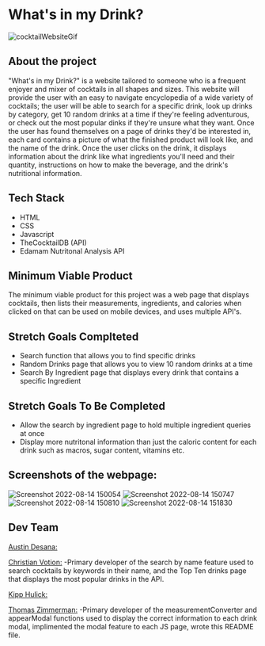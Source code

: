 # What's in my Drink? 

![cocktailWebsiteGif](https://user-images.githubusercontent.com/107579894/184548991-e9a1c20b-3912-4146-a7c9-706aa941afa1.gif)

## About the project


"What's in my Drink?" is a website tailored to someone who is a frequent enjoyer and mixer of cocktails in all shapes and sizes. This website will provide the user with an easy to navigate encyclopedia of a wide variety of cocktails; the user will be able to search for a specific drink, look up drinks by category, get 10 random drinks at a time if they're feeling adventurous, or check out the most popular dinks if they're unsure what they want. Once the user has found themselves on a page of drinks they'd be interested in, each card contains a picture of what the finished product will look like, and the name of the drink. Once the user clicks on the drink, it displays information about the drink like what ingredients you'll need and their quantity, instructions on how to make the beverage, and the drink's nutritional information. 

## Tech Stack

* HTML
* CSS
* Javascript
* TheCocktailDB (API)
* Edamam Nutritonal Analysis API

## Minimum Viable Product

The minimum viable product for this project was a web page that displays cocktails, then lists their measurements, ingredients, and calories when clicked on that can be used on mobile devices, and uses multiple API's. 

## Stretch Goals Complteted

* Search function that allows you to find specific drinks
* Random Drinks page that allows you to view 10 random drinks at a time
* Search By Ingredient page that displays every drink that contains a specific Ingredient

## Stretch Goals To Be Completed

* Allow the search by ingredient page to hold multiple ingredient queries at once
* Display more nutritonal information than just the caloric content for each drink such as macros, sugar content, vitamins etc.

## Screenshots of the webpage:


![Screenshot 2022-08-14 150054](https://user-images.githubusercontent.com/107579894/184551426-db4667b2-42aa-4898-a1cb-21f9a7526254.png)
![Screenshot 2022-08-14 150747](https://user-images.githubusercontent.com/107579894/184551428-eb644153-eaad-408f-b7b7-733cff5bc2c8.png)
![Screenshot 2022-08-14 150810](https://user-images.githubusercontent.com/107579894/184551433-41dac728-b72b-450a-937e-59a22b59c11e.png)
![Screenshot 2022-08-14 151830](https://user-images.githubusercontent.com/107579894/184551608-a5d15042-bbf0-45df-a06a-fae97a2c4ea6.png)


## Dev Team

[Austin Desana:](https://github.com/adesana)

[Christian Votion:](https://github.com/cvotion)
-Primary developer of the search by name feature used to search cocktails by keywords in their name, and the Top Ten drinks page that displays the most popular drinks in the API.

[Kipp Hulick:](https://github.com/Battlepigg)

[Thomas Zimmerman:](https://github.com/clintwestwords)
-Primary developer of the measurementConverter and appearModal functions used to display the correct information to each drink modal, implimented the modal feature to each JS page, wrote this README file.
